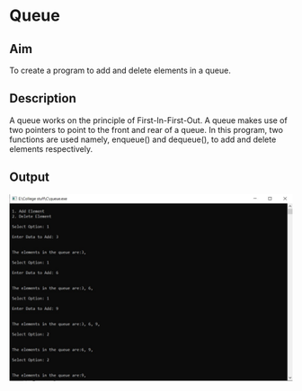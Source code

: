 # Queue
## Aim 
To create a program to add and delete elements in a queue.
## Description
A queue works on the principle of First-In-First-Out. A queue makes use of two pointers to point to the front and rear of a queue. In this program, two functions are used namely, enqueue() and dequeue(), to add and delete elements respectively.
## Output
![alt text](https://github.com/aashnamidha/Queue/blob/master/queue.jpg)
